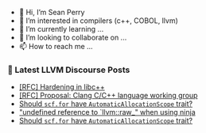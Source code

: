 - 👋 Hi, I’m Sean Perry
- 👀 I’m interested in compilers (c++, COBOL, llvm)
- 🌱 I’m currently learning ...
- 💞️ I’m looking to collaborate on ...
- 📫 How to reach me ...

<!---
s66perry/s66perry is a ✨ special ✨ repository because its `README.md` (this file) appears on your GitHub profile.
You can click the Preview link to take a look at your changes.
--->
### 📕 Latest LLVM Discourse Posts

<!-- DISCOURSE-LLVM:START -->
- [[RFC] Hardening in libc++](https://discourse.llvm.org/t/rfc-hardening-in-libc/73925#post_6)
- [[RFC] Proposal: Clang C/C++ language working group](https://discourse.llvm.org/t/rfc-proposal-clang-c-c-language-working-group/59840?page=3#post_48)
- [Should `scf.for` have `AutomaticAllocationScope` trait?](https://discourse.llvm.org/t/should-scf-for-have-automaticallocationscope-trait/74281#post_3)
- [&quot;undefined reference to `llvm::raw_&quot; when using ninja](https://discourse.llvm.org/t/undefined-reference-to-llvm-raw-when-using-ninja/74263#post_4)
- [Should `scf.for` have `AutomaticAllocationScope` trait?](https://discourse.llvm.org/t/should-scf-for-have-automaticallocationscope-trait/74281#post_2)
<!-- DISCOURSE-LLVM:END -->

